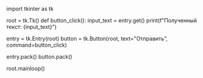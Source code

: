import tkinter as tk

root = tk.Tk()
def button_click():
  input_text = entry.get()
  print(f"Полученный текст: {input_text}")

entry = tk.Entry(root)
button = tk.Button(root, text="Отправить", command=button_click)

entry.pack()
button.pack()

root.mainloop()
 
